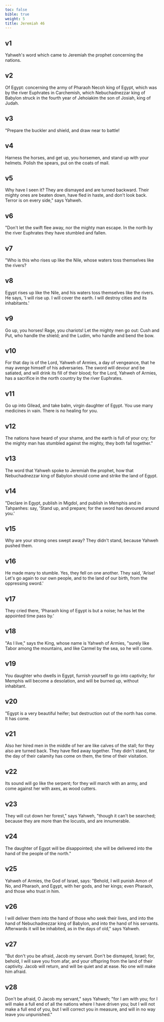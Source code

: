```yaml
---
toc: false
bible: true
weight: 5
title: Jeremiah 46
---
```




## v1 
Yahweh's word which came to Jeremiah the prophet concerning the nations. 

## v2 
Of Egypt: concerning the army of Pharaoh Necoh king of Egypt, which was by the river Euphrates in Carchemish, which Nebuchadnezzar king of Babylon struck in the fourth year of Jehoiakim the son of Josiah, king of Judah. 

## v3 
"Prepare the buckler and shield, and draw near to battle! 

## v4 
Harness the horses, and get up, you horsemen, and stand up with your helmets. Polish the spears, put on the coats of mail. 

## v5 
Why have I seen it? They are dismayed and are turned backward. Their mighty ones are beaten down, have fled in haste, and don't look back. Terror is on every side," says Yahweh. 

## v6 
"Don't let the swift flee away, nor the mighty man escape. In the north by the river Euphrates they have stumbled and fallen. 

## v7 
"Who is this who rises up like the Nile, whose waters toss themselves like the rivers? 

## v8 
Egypt rises up like the Nile, and his waters toss themselves like the rivers. He says, 'I will rise up. I will cover the earth. I will destroy cities and its inhabitants.' 

## v9 
Go up, you horses! Rage, you chariots! Let the mighty men go out: Cush and Put, who handle the shield; and the Ludim, who handle and bend the bow. 

## v10 
For that day is of the Lord, Yahweh of Armies, a day of vengeance, that he may avenge himself of his adversaries. The sword will devour and be satiated, and will drink its fill of their blood; for the Lord, Yahweh of Armies, has a sacrifice in the north country by the river Euphrates. 

## v11 
Go up into Gilead, and take balm, virgin daughter of Egypt. You use many medicines in vain. There is no healing for you. 

## v12 
The nations have heard of your shame, and the earth is full of your cry; for the mighty man has stumbled against the mighty, they both fall together." 

## v13 
The word that Yahweh spoke to Jeremiah the prophet, how that Nebuchadnezzar king of Babylon should come and strike the land of Egypt. 

## v14 
"Declare in Egypt, publish in Migdol, and publish in Memphis and in Tahpanhes: say, 'Stand up, and prepare; for the sword has devoured around you.' 

## v15 
Why are your strong ones swept away? They didn't stand, because Yahweh pushed them. 

## v16 
He made many to stumble. Yes, they fell on one another. They said, 'Arise! Let's go again to our own people, and to the land of our birth, from the oppressing sword.' 

## v17 
They cried there, 'Pharaoh king of Egypt is but a noise; he has let the appointed time pass by.' 

## v18 
"As I live," says the King, whose name is Yahweh of Armies, "surely like Tabor among the mountains, and like Carmel by the sea, so he will come. 

## v19 
You daughter who dwells in Egypt, furnish yourself to go into captivity; for Memphis will become a desolation, and will be burned up, without inhabitant. 

## v20 
"Egypt is a very beautiful heifer; but destruction out of the north has come. It has come. 

## v21 
Also her hired men in the middle of her are like calves of the stall; for they also are turned back. They have fled away together. They didn't stand, for the day of their calamity has come on them, the time of their visitation. 

## v22 
Its sound will go like the serpent; for they will march with an army, and come against her with axes, as wood cutters. 

## v23 
They will cut down her forest," says Yahweh, "though it can't be searched; because they are more than the locusts, and are innumerable. 

## v24 
The daughter of Egypt will be disappointed; she will be delivered into the hand of the people of the north." 

## v25 
Yahweh of Armies, the God of Israel, says: "Behold, I will punish Amon of No, and Pharaoh, and Egypt, with her gods, and her kings; even Pharaoh, and those who trust in him. 

## v26 
I will deliver them into the hand of those who seek their lives, and into the hand of Nebuchadnezzar king of Babylon, and into the hand of his servants. Afterwards it will be inhabited, as in the days of old," says Yahweh. 

## v27 
"But don't you be afraid, Jacob my servant. Don't be dismayed, Israel; for, behold, I will save you from afar, and your offspring from the land of their captivity. Jacob will return, and will be quiet and at ease. No one will make him afraid. 

## v28 
Don't be afraid, O Jacob my servant," says Yahweh; "for I am with you; for I will make a full end of all the nations where I have driven you; but I will not make a full end of you, but I will correct you in measure, and will in no way leave you unpunished."
